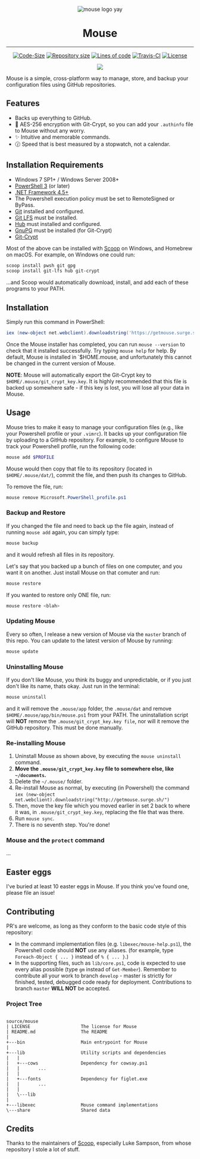 
<p align="center">
<img src="http://kiedtl.surge.sh/img/mouse.png" alt="mouse logo yay"/></p>
<p align="center" ><h1 align="center">Mouse</h1>
</p>
<hr />
<p align="center"><a href="https://github.com/kiedtl/mouse"><img src="https://img.shields.io/github/languages/code-size/kiedtl/mouse.svg" alt="Code-Size" /></a>
<a href="https://github.com/kiedtl/mouse"><img src="https://img.shields.io/github/repo-size/kiedtl/mouse.svg" alt="Repository size" /></a>
 <a href="https://github.com/kiedtl/mouse"><img src="https://img.shields.io/badge/lines%20of%20code-1720%2B-yellow.svg" alt="Lines of code" /></a> <a href="https://travis-ci.org/Kiedtl/mouse"><img src="https://travis-ci.org/Kiedtl/mouse.svg?branch=master" alt="Travis-CI" /></a>
<a href="https://github.com/kiedtl/mouse/blob/master/LICENSE"><img src="https://img.shields.io/github/license/kiedtl/mouse.svg" alt="License" /></a></p>
</p><p align="center"><a href="http://spacemacs.org"><img src="https://cdn.rawgit.com/syl20bnr/spacemacs/442d025779da2f62fc86c2082703697714db6514/assets/spacemacs-badge.svg" /></a></p>


Mouse is a simple, cross-platform way to manage, store, and backup your configuration files using GitHub repositories.

## Features
- Backs up everything to GitHub.
- :lock_with_ink_pen: AES-256 encryption with Git-Crypt, so you can add your `.authinfo` file to Mouse without any worry.
- :sparkles: Intuitive and memorable commands.
- :clock130: Speed that is best measured by a stopwatch, not a calendar.

## Installation Requirements

- Windows 7 SP1+ / Windows Server 2008+
- [PowerShell 3](https://www.microsoft.com/en-us/download/details.aspx?id=34595) (or later) 
- [.NET Framework 4.5+](https://www.microsoft.com/net/download)
- The Powershell execution policy must be set to RemoteSigned or ByPass.
- [Git](http://git-scm.com) installed and configured.
- [Git LFS](http://github.com/git-lfs/git-lfs) must be installed.
- [Hub](http://github.com/github/hub) must installed and configured.
- [GnuPG](https://gnupg.org/) must be installed (for Git-Crypt)
- [Git-Crypt](http://github.com/agwa/git-crypt/)

Most of the above can be installed with [Scoop](http://github.com/lukesampson/scoop) on Windows, and Homebrew on macOS. For example, on Windows one could run:

```powershell
scoop install pwsh git gpg
scoop install git-lfs hub git-crypt
```
...and Scoop would automatically download, install, and add each of these programs to your PATH.

## Installation

Simply run this command in PowerShell:
```powershell
iex (new-object net.webclient).downloadstring('https://getmouse.surge.sh')
```

Once the Mouse installer has completed, you can run `mouse --version` to check that it installed successfully. Try typing `mouse help` for help. By default, Mouse is installed in `$HOME\.mouse\, and unfortunately this cannot be changed in the current version of Mouse.

**NOTE**: Mouse will automatically export the Git-Crypt key to `$HOME/.mouse/git_crypt_key.key`. It is highly recommended that this file is backed up somewhere safe - if this key is lost, you will lose all your data in Mouse.

## Usage
Mouse tries to make it easy to manage your configuration files (e.g., like your Powershell profile or your `.vimrc`). It backs up your configuration file by uploading to a GitHub repository. 
For example, to configure Mouse to track your Powershell profile, run the following code:

```powershell
mouse add $PROFILE
```
Mouse would then copy that file to its repository (located in `$HOME/.mouse/dat/`), commit the file, and then push its changes to GitHub.

To remove the file, run:
```powershell
mouse remove Microsoft.PowerShell_profile.ps1
```

### **Backup and Restore**
If you changed the file and need to back up the file again, instead of running `mouse add` again, you can simply type:
```powershell
mouse backup
```
and it would refresh all files in its repository.

Let's say that you backed up a bunch of files on one computer, and you want it on another. Just install Mouse on that comuter and run:
```powershell
mouse restore
```
If you wanted to restore only ONE file, run:
```powershell
mouse restore <blah>
```

### **Updating Mouse**
Every so often, I release a new version of Mouse via the `master` branch of this repo. You can update to the latest version of Mouse by running:
```powershell
mouse update
```

### **Uninstalling Mouse**
If you don't like Mouse, you think its buggy and unpredictable, or if you just don't like its name, thats okay. Just run in the terminal:
```powershell
mouse uninstall
```
and it will remove the `.mouse/app` folder, the `.mouse/dat` and remove `$HOME/.mouse/app/bin/mouse.ps1` from your PATH. The uninstallation script will **NOT** remove the `.mouse/git_crypt_key.key file`, nor will it remove the GitHub repository. This must be done manually.

### **Re-installing Mouse**
1. Uninstall Mouse as shown above, by executing the `mouse uninstall` command.
2. **Move the `.mouse/git_crypt_key.key` file to somewhere else, like `~/documents`.** 
3. Delete the `~/.mouse/` folder.
4. Re-install Mouse as normal, by executing (in Powershell) the command `iex (new-object net.webclient).downloadstring("http://getmouse.surge.sh/")`
5. Then, move the key file which you moved earlier in set 2 back to where it was, in `.mouse/git_crypt_key.key`, replacing the file that was there.
6. Run `mouse sync`.
7. There is no seventh step. You're done!

### **Mouse and the `protect` command**
...

## Easter eggs
I've buried at least 10 easter eggs in Mouse. If you think you've found one, please file an issue!

## Contributing
PR's are welcome, as long as they conform to the basic code style of this repository:
- In the command implementation files (e.g. `libexec/mouse-help.ps1`), the Powershell code should **NOT** use any aliases. (for example, type `Foreach-Object { ... }` instead of `% { ... }`.)
- In the supporting files, such as `lib/core.ps1`, code is expected to use every alias possible (type `gm` instead of `Get-Member`).
Remember to contribute all your work to branch `develop` - master is strictly for finished, tested, debugged code ready for deployment. Contributions to branch `master` **WILL NOT** be accepted.

### Project Tree
```

source/mouse
| LICENSE			    	The license for Mouse  
| README.md				    The README                
|                                                    
+---bin					    Main entrypoint for Mouse
|
+---lib					    Utility scripts and dependencies
|   |
|   +---cows				Dependency for cowsay.ps1
|   |       ...
|   |
|   +---fonts				Dependency for figlet.exe
|   |       ...
|   |
|   \---lib				
|
+---libexec				    Mouse command implementations
\---share					Shared data
```

## Credits
Thanks to the maintainers of [Scoop](http://github.com/lukesampson/scoop), especially Luke Sampson, from whose repository I stole a lot of stuff.

